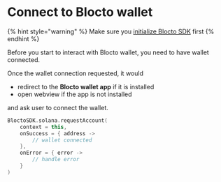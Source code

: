 # Connect to Blocto wallet

{% hint style="warning" %}
Make sure you [initialize Blocto SDK](getting-started.md) first
{% endhint %}

Before you start to interact with Blocto wallet, you need to have wallet connected.

Once the wallet connection requested, it would

* redirect to the **Blocto wallet app** if it is installed
* open webview if the app is not installed

and ask user to connect the wallet.

```kotlin
BloctoSDK.solana.requestAccount(
    context = this,
    onSuccess = { address ->
        // wallet connected
    },
    onError = { error ->
        // handle error
    }
)
```
